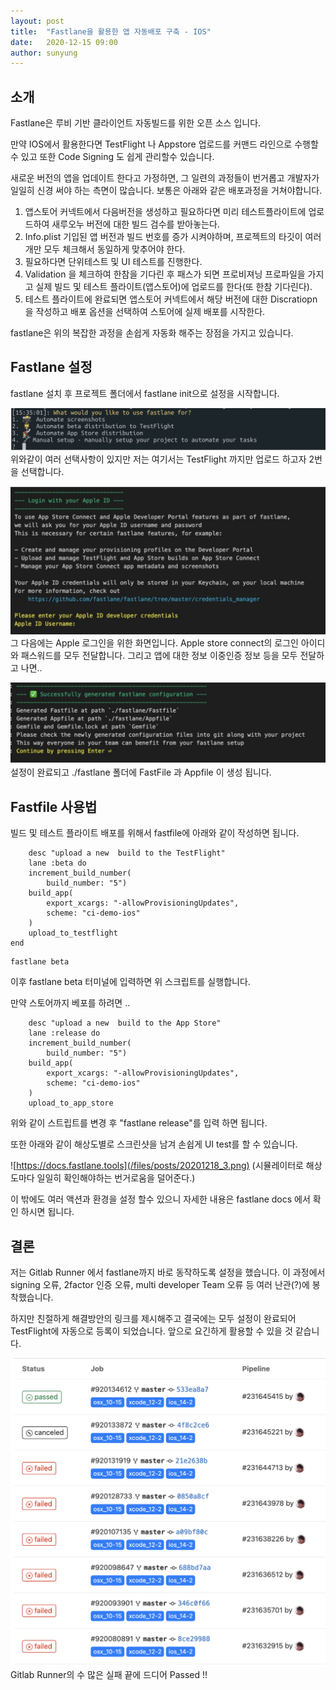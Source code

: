 ```yaml
---
layout: post
title:  "Fastlane을 활용한 앱 자동배포 구축 - IOS"
date:   2020-12-15 09:00
author: sunyung
---
```


## 소개
Fastlane은 루비 기반 클라이언트 자동빌드를 위한 오픈 소스 입니다.

만약 IOS에서 활용한다면 TestFlight 나 Appstore 업로드를 커맨드 라인으로 수행할 수 있고 또한 Code Signing 도 쉽게 관리할수 있습니다.

새로운 버전의 앱을 업데이트 한다고 가정하면, 그 일련의 과정들이 번거롭고 개발자가 일일히 신경 써야 하는 측면이 많습니다.
보통은 아래와 같은 배포과정을 거쳐야합니다.

1. 앱스토어 커넥트에서 다음버전을 생성하고 필요하다면 미리 테스트플라이트에 업로드하여 새루오누 버전에 대한 빌드 검수를 받아놓는다. 
2. Info.plist 기입된 앱 버전과 빌드 번호를 증가 시켜야하며, 프로젝트의 타깃이 여러개만 모두 체크해서 동일하게 맞추어야 한다.
3. 필요하다면 단위테스트 및 UI 테스트를 진행한다.
4. Validation 을 체크하여 한참을 기다린 후 패스가 되면 프로비져닝 프로파일을 가지고 실제 빌드 및 테스트 플라이트(앱스토어)에 업로드를 한다(또 한참 기다린다).
5. 테스트 플라이트에 완료되면 앱스토어 커넥트에서 해당 버전에 대한 Discratiopn 을 작성하고 배포 옵션을 선택하여 스토어에 실제 배포를 시작한다.

fastlane은 위의 복잡한 과정을 손쉽게 자동화 해주는 장점을 가지고 있습니다.

## Fastlane 설정
fastlane 설치 후 프로젝트 폴더에서 fastlane init으로 설정을 시작합니다. 

![](/files/posts/20201218_2.png)
위와같이 여러 선택사항이 있지만 저는 여기서는 TestFlight 까지만 업로드 하고자 2번을 선택합니다.

![](/files/posts/20201218_4.png)
그 다음에는 Apple 로그인을 위한 화면입니다. Apple store connect의 로그인 아이디와 패스워드를 모두 전달합니다.
그리고 앱에 대한 정보 이중인증 정보 등을 모두 전달하고 나면..

![](/files/posts/20201218_5.png)
설정이 완료되고 ./fastlane 폴더에 FastFile 과 Appfile 이 생성 됩니다.

## Fastfile 사용법
빌드 및 테스트 플라이트 배포를 위해서 fastfile에 아래와 같이 작성하면 됩니다.

~~~
    desc "upload a new  build to the TestFlight"
    lane :beta do    
	increment_build_number(
		build_number: "5")
	build_app(
		export_xcargs: "-allowProvisioningUpdates",
		scheme: "ci-demo-ios"
	)
	upload_to_testflight
end    
~~~

~~~
fastlane beta
~~~

이후 fastlane beta 터미널에 입력하면 위 스크립트를 실행합니다.

만약 스토어까지 베포를 하려면 .. 

~~~
    desc "upload a new  build to the App Store"
    lane :release do    
	increment_build_number(
		build_number: "5")
	build_app(
		export_xcargs: "-allowProvisioningUpdates",
		scheme: "ci-demo-ios"
	)
	upload_to_app_store
~~~
위와 같이 스트립트를 변경 후 "fastlane release"를 입력 하면 됩니다.


또한 아래와 같이 해상도별로 스크린샷을 남겨 손쉽게 UI test를 할 수 있습니다.

![https://docs.fastlane.tools](/files/posts/20201218_3.png)
(시뮬레이터로 해상도마다 일일히 확인해야하는 번거로움을 덜어준다.)

이 밖에도 여러 액션과 환경을 설정 할수 있으니 자세한 내용은 fastlane docs 에서 확인 하시면 됩니다.

## 결론
저는 Gitlab Runner 에서 fastlane까지 바로 동작하도록 설정을 했습니다.
이 과정에서 signing 오류, 2factor 인증 오류, multi developer Team 오류 등 여러 난관(?)에 봉착했습니다.

하지만 친절하게 해결방안의 링크를 제시해주고 결국에는 모두 설정이 완료되어 TestFlight에 자동으로 등록이 되었습니다.
앞으로 요긴하게 활용할 수 있을 것 같습니다.

![](/files/posts/20201218_1.png)
Gitlab Runner의 수 많은 실패 끝에 드디어 Passed !!








